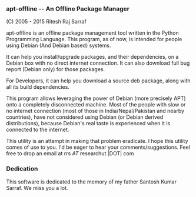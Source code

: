 ### apt-offline -- An Offline Package Manager 
(C) 2005 - 2015 Ritesh Raj Sarraf


apt-offline is an offline package management tool written in the Python Programming Language. This program, as of now, is intended for people using Debian (And Debian based) systems. 

It can help you install/upgrade packages, and their dependencies, on a Debian box with no direct internet connection. It can also download full bug report (Debian only) for those packages.

For Developers, it can help you download a source deb package, along with all its build dependencies.

This program allows leveraging the power of Debian (more precisely APT) onto a completely disconnected machine. Most of the people with slow or no internet connection (most of those in India/Nepal/Pakistan and nearby countries), have not considered using Debian (or Debian derived distributions), because Debian's real taste is experienced when it is connected to the internet.

This utility is an attempt in making that problem eradicate. I hope this utility comes of use to you. I'd be eager to hear your comments/suggestions. Feel free to drop an email at rrs _AT_ researchut |DOT| com



### Dedication
This software is dedicated to the memory of my father Santosh Kumar Sarraf. We miss you a lot.


